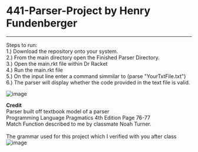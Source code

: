 # 441-Parser-Project by Henry Fundenberger
-------------------------------------------

Steps to run:<br />
1.) Download the repository onto your system. <br />
2.) From the main directory open the Finished Parser Directory. <br />
3.) Open the main.rkt file within Dr Racket <br />
4.) Run the main.rkt file <br />
5.) On the input line enter a command simmilar to (parse "YourTxtFile.txt")<br />
6.) The parser will display whether the code provided in the text file is valid.<br />


![image](https://user-images.githubusercontent.com/63514033/193887445-d263c302-1747-4720-bc6b-70be763bd061.png)




<b>Credit</b><br />
Parser built off textbook model of a parser <br />
Programming Language Pragmatics 4th Edition Page 76-77<br />
Match Function described to me by classmate Noah Turner. <br />
<br />
The grammar used for this project which I verified with you after class <br/>
![image](https://user-images.githubusercontent.com/63514033/194605683-ae4bef3f-db3d-44c4-9bc5-cbe5914e1dca.png)

